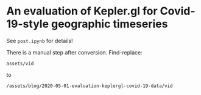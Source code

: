 An evaluation of Kepler.gl for Covid-19-style geographic timeseries
=========

See `post.ipynb` for details!

There is a manual step after conversion. Find-replace:

	assets/vid

to 

	/assets/blog/2020-05-01-evaluation-keplergl-covid-19-data/vid

